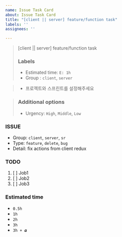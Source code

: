 ```yaml
---
name: Issue Task Card
about: Issue Task Card
title: "[client || server] feature/function task"
labels: ''
assignees: ''

---
```


> [client || server] feature/function task  
> ### Labels
> - Estimated time: `E: 1h`
> - Group : `client`, `server`  

> - 프로젝트와 스프린트를 설정해주세요

> ### Additional options
> - Urgency: `High`, `Middle`, `Low`  

### ISSUE
- Group:  `client`, `server`, `sr`
- Type: `feature`, `delete`, `bug`
- Detail: fix actions from client redux

### TODO
1. [ ] Job1
2. [ ] Job2
3. [ ] Job3

### Estimated time
- `0.5h`
- `1h`
- `2h`
- `3h`
- `3h + 𝜶`
